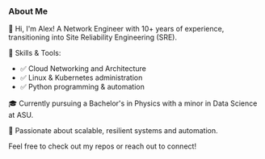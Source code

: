 ### About Me

👋 Hi, I'm Alex! A Network Engineer with 10+ years of experience, transitioning into Site Reliability Engineering (SRE).

🔧 Skills & Tools:
-  ✅ Cloud Networking and Architecture  
-  ✅ Linux & Kubernetes administration  
-  ✅ Python programming & automation  

🎓 Currently pursuing a Bachelor's in Physics with a minor in Data Science at ASU.

🌟 Passionate about scalable, resilient systems and automation.

Feel free to check out my repos or reach out to connect!
